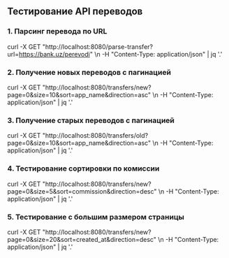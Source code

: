 ## Тестирование API переводов

### 1. Парсинг перевода по URL
curl -X GET "http://localhost:8080/parse-transfer?url=https://bank.uz/perevodi" \n  -H "Content-Type: application/json" | jq '.'

### 2. Получение новых переводов с пагинацией
curl -X GET "http://localhost:8080/transfers/new?page=0&size=10&sort=app_name&direction=asc" \n  -H "Content-Type: application/json" | jq '.'

### 3. Получение старых переводов с пагинацией
curl -X GET "http://localhost:8080/transfers/old?page=0&size=10&sort=app_name&direction=asc" \n  -H "Content-Type: application/json" | jq '.'

### 4. Тестирование сортировки по комиссии
curl -X GET "http://localhost:8080/transfers/new?page=0&size=5&sort=commission&direction=desc" \n  -H "Content-Type: application/json" | jq '.'

### 5. Тестирование с большим размером страницы
curl -X GET "http://localhost:8080/transfers/new?page=0&size=20&sort=created_at&direction=desc" \n  -H "Content-Type: application/json" | jq '.'

